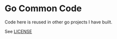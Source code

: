 # Go Common Code

Code here is reused in other go projects I have built.

See [LICENSE](https://github.com/linuxuser586/common/blob/master/LICENSE)
